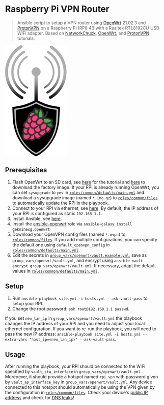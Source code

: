 # Raspberry Pi VPN Router

> Ansible script to setup a VPN router using [OpenWrt](https://openwrt.org/) 21.02.3 and [ProtonVPN](https://protonvpn.com/) on a Raspberry Pi (RPI) 4B with a Realtek RTL8192CU USB WiFi adapter. Based on [NetworkChuck](https://youtu.be/jlHWnKVpygw), [OpenWrt](https://openwrt.org/docs/guide-user/services/vpn/openvpn/client), and [ProtonVPN](https://protonvpn.com/support/how-to-set-up-protonvpn-on-openwrt-routers/)
tutorials.

![Project image](project.png)

## Prerequisites

1. Flash OpenWrt to an SD card, see [here](https://firmware-selector.openwrt.org/?version=21.02.3&target=bcm27xx%2Fbcm2711&id=rpi-4) for the tutorial and [here](https://downloads.openwrt.org/releases/21.02.3/targets/bcm27xx/bcm2711/openwrt-21.02.3-bcm27xx-bcm2711-rpi-4-ext4-factory.img.gz) to download the factory image. If your RPI is already running OpenWrt, you can set `sysupgrade` to `yes` in [`roles/common/defaults/main.yml`](roles/common/defaults/main.yml) and download a sysupgrade image (named `*.img.gz`) to [`roles/common/files`](roles/common/files) to automatically update the RPI in the playbook.
2. Connect to your RPI via ethernet, see [here](https://openwrt.org/toh/raspberry_pi_foundation/raspberry_pi#how_to_connect_via_ethernet). By default, the IP address of your RPI is configured as static `192.168.1.1`.
3. Install Ansible, see [here](https://docs.ansible.com/ansible/latest/installation_guide/intro_installation.html).
3. Install the [ansible-openwrt](https://github.com/gekmihesg/ansible-openwrt) role via `ansible-galaxy install gekmihesg.openwrt`
4. Download your OpenVPN config files (named `*.ovpn`) to [`roles/common/files`](roles/common/files). If you add multiple configurations, you can specify the default one using `default_openvpn_config` in [`roles/common/defaults/main.yml`](roles/common/defaults/main.yml).
5. Edit the secrets in [`group_vars/openwrt/vault.example.yml`](group_vars/openwrt/vault.example.yml), save as `group_vars/openwrt/vault.yml`, and encrypt using `ansible-vault encrypt group_vars/openwrt/vault.yml`. If necessary, adapt the default values in [`roles/common/defaults/main.yml`](roles/common/defaults/main.yml).

## Setup

1. Run `ansible-playbook site.yml -i hosts.yml --ask-vault-pass` to setup your RPI.
2. Change the root password: `ssh root@192.168.1.1 passwd`.

If you set `new_lan_ip` in `group_vars/openwrt/vault.yml` the playbook changes the IP address of your RPI and you need to adjust your local ethernet configuration. If you want to re-run the playbook, you will need to pass the new IP address:
`ansible-playbook site.yml -i hosts.yml --extra-vars "host_ip=<new_lan_ip>" --ask-vault-pass`.

## Usage

After running the playbook, your RPI should be connected to the WiFi specified by `vault_sta_interface` in `group_vars/openwrt/vault.yml`. Moreoever, it should provide a hotspot named `rpi_vpn` with password given by `vault_ap_interface_key` in `group_vars/openwrt/vault.yml`. Any device connected to this hotspot should automatically be using the VPN given by the configuration in [`roles/common/files`](roles/common/files). Check your device's [public IP address](https://ipleak.net/) and check for [DNS leaks](https://dnsleaktest.com/)!
